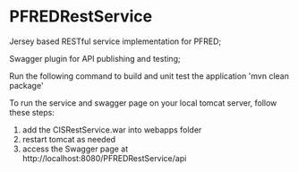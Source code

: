 
# PFREDRestService

Jersey based RESTful service implementation for PFRED;

Swagger plugin for API publishing and testing;

Run the following command to build and unit test the application
    'mvn clean package'

To run the service and swagger page on your local tomcat server, follow these steps:
1. add the CISRestService.war into webapps folder
2. restart tomcat as needed
3. access the Swagger page at http://localhost:8080/PFREDRestService/api
